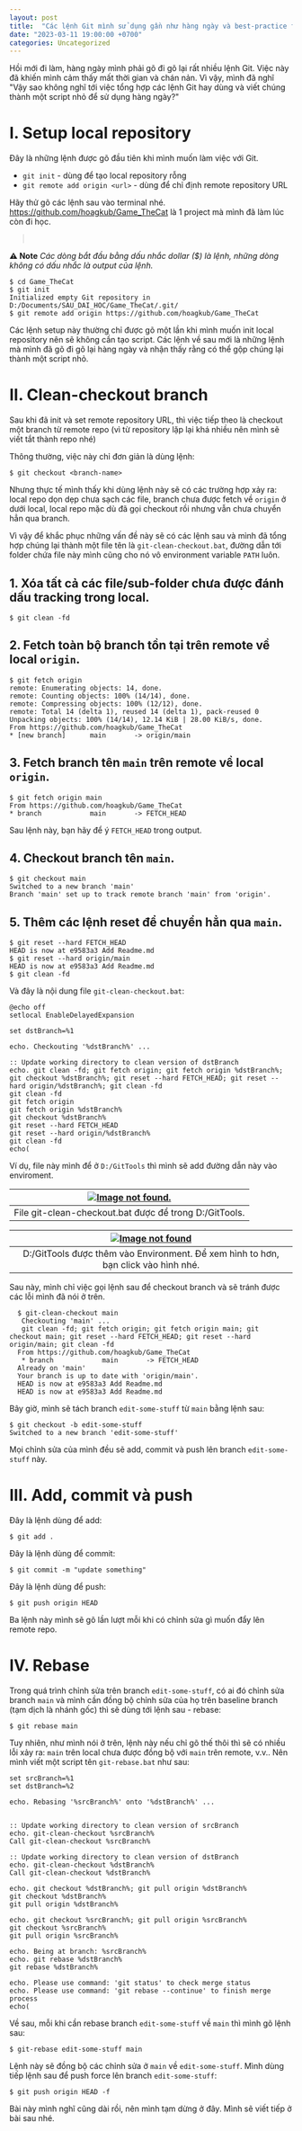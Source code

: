 ```yaml
---
layout: post
title:  "Các lệnh Git mình sử dụng gần như hàng ngày và best-practice flow cho từng use-case"
date: "2023-03-11 19:00:00 +0700"
categories: Uncategorized
---
```


Hồi mới đi làm, hàng ngày mình phải gõ đi gõ lại rất nhiều lệnh Git. Việc này đã khiến mình cảm thấy mất thời gian và chán nản. Vì vậy, mình đã nghĩ "Vậy sao không nghĩ tới việc tổng hợp các lệnh Git hay dùng và viết chúng thành một script nhỏ để sử dụng hàng ngày?"

# I. Setup local repository

Đây là những lệnh được gõ đầu tiên khi mình muốn làm việc với Git.
- `git init` - dùng để tạo local repository rỗng
- `git remote add origin <url>` - dùng để chỉ định remote repository URL

Hãy thử gõ các lệnh sau vào terminal nhé. <a href="https://github.com/hoagkub/Game_TheCat" title="https://github.com/hoagkub/Game_TheCat" target="_blank">https://github.com/hoagkub/Game_TheCat</a> là 1 project mà mình đã làm lúc còn đi học.

> <pre style="white-space: pre-wrap; word-break: keep-all;">
<b>⚠️ Note</b>
<i>Các dòng bắt đầu bằng dấu nhắc dollar ($) là lệnh, những dòng không có dấu nhắc là output của lệnh.</i>

    $ cd Game_TheCat
    $ git init
    Initialized empty Git repository in D:/Documents/SAU_DAI_HOC/Game_TheCat/.git/
    $ git remote add origin https://github.com/hoagkub/Game_TheCat

Các lệnh setup này thường chỉ được gõ một lần khi mình muốn init local repository nên sẽ không cần tạo script. Các lệnh về sau mới là những lệnh mà mình đã gõ đi gõ lại hàng ngày và nhận thấy rằng có thể gộp chúng lại thành một script nhỏ.

# II. Clean-checkout branch

Sau khi đã init và set remote repository URL, thì việc tiếp theo là checkout một branch từ remote repo (vì từ repository lặp lại khá nhiều nên mình sẽ viết tắt thành repo nhé)

Thông thường, việc này chỉ đơn giản là dùng lệnh:

    $ git checkout <branch-name>

Nhưng thực tế mình thấy khi dùng lệnh này sẽ có các trường hợp xảy ra: local repo dọn dẹp chưa sạch các file, branch chưa được fetch về `origin` ở dưới local, local repo mặc dù đã gọi checkout rồi nhưng vẫn chưa chuyển hẳn qua branch. 

Vì vậy để khắc phục những vấn đề này sẽ có các lệnh sau và mình đã tổng hợp chúng lại thành một file tên là `git-clean-checkout.bat`, đường dẫn tới folder chứa file này mình cũng cho nó vô environment variable `PATH` luôn.

## 1. Xóa tất cả các file/sub-folder chưa được đánh dấu tracking trong local.

    $ git clean -fd

## 2. Fetch toàn bộ branch tồn tại trên remote về local `origin`.

    $ git fetch origin
    remote: Enumerating objects: 14, done.
    remote: Counting objects: 100% (14/14), done.
    remote: Compressing objects: 100% (12/12), done.
    remote: Total 14 (delta 1), reused 14 (delta 1), pack-reused 0
    Unpacking objects: 100% (14/14), 12.14 KiB | 28.00 KiB/s, done.
    From https://github.com/hoagkub/Game_TheCat
    * [new branch]      main       -> origin/main

## 3. Fetch branch tên `main` trên remote về local `origin`.
   
    $ git fetch origin main
    From https://github.com/hoagkub/Game_TheCat
    * branch            main       -> FETCH_HEAD

Sau lệnh này, bạn hãy để ý `FETCH_HEAD` trong output.
## 4. Checkout branch tên `main`.
   
    $ git checkout main
    Switched to a new branch 'main'
    Branch 'main' set up to track remote branch 'main' from 'origin'.

## 5. Thêm các lệnh reset để chuyển hẳn qua `main`.

    $ git reset --hard FETCH_HEAD
    HEAD is now at e9583a3 Add Readme.md
    $ git reset --hard origin/main
    HEAD is now at e9583a3 Add Readme.md
    $ git clean -fd

Và đây là nội dung file `git-clean-checkout.bat`:

    @echo off
    setlocal EnableDelayedExpansion
    
    set dstBranch=%1
    
    echo. Checkouting '%dstBranch%' ...
    
    :: Update working directory to clean version of dstBranch
    echo. git clean -fd; git fetch origin; git fetch origin %dstBranch%; git checkout %dstBranch%; git reset --hard FETCH_HEAD; git reset --hard origin/%dstBranch%; git clean -fd
    git clean -fd
    git fetch origin
    git fetch origin %dstBranch%
    git checkout %dstBranch%
    git reset --hard FETCH_HEAD
    git reset --hard origin/%dstBranch%
    git clean -fd
    echo(

Ví dụ, file này mình để ở `D:/GitTools` thì mình sẽ add đường dẫn này vào enviroment.

| <a href="/assets/img/cac-lenh-git/GitTools.png" target="_blank">![Image not found.](/assets/img/cac-lenh-git/GitTools.png)</a> |
|:--:|
| File git-clean-checkout.bat được để trong D:/GitTools. |

| <a href="/assets/img/cac-lenh-git/AddGitTools.png" target="_blank">![Image not found](/assets/img/cac-lenh-git/AddGitTools.png)</a> |
|:--:|
| D:/GitTools được thêm vào Environment. Để xem hình to hơn, bạn click vào hình nhé.|

Sau này, mình chỉ việc gọi lệnh sau để checkout branch và sẽ tránh được các lỗi mình đã nói ở trên.

      $ git-clean-checkout main
       Checkouting 'main' ...
       git clean -fd; git fetch origin; git fetch origin main; git checkout main; git reset --hard FETCH_HEAD; git reset --hard origin/main; git clean -fd
      From https://github.com/hoagkub/Game_TheCat
       * branch            main       -> FETCH_HEAD
      Already on 'main'
      Your branch is up to date with 'origin/main'.
      HEAD is now at e9583a3 Add Readme.md
      HEAD is now at e9583a3 Add Readme.md

Bây giờ, mình sẽ tách branch `edit-some-stuff` từ `main` bằng lệnh sau:

    $ git checkout -b edit-some-stuff
    Switched to a new branch 'edit-some-stuff'

Mọi chỉnh sửa của mình đều sẽ add, commit và push lên branch `edit-some-stuff` này.

# III. Add, commit và push

Đây là lệnh dùng để add:

    $ git add .

Đây là lệnh dùng để commit:

    $ git commit -m "update something"

Đây là lệnh dùng để push:

    $ git push origin HEAD

Ba lệnh này mình sẽ gõ lần lượt mỗi khi có chỉnh sửa gì muốn đẩy lên remote repo.

# IV. Rebase

Trong quá trình chỉnh sửa trên branch `edit-some-stuff`, có ai đó chỉnh sửa branch `main` và mình cần đồng bộ chỉnh sửa của họ trên baseline branch (tạm dịch là nhánh gốc) thì sẽ dùng tới lệnh sau - rebase:

    $ git rebase main

Tuy nhiên, như mình nói ở trên, lệnh này nếu chỉ gõ thế thôi thì sẽ có nhiều lỗi xảy ra: `main` trên local chưa được đồng bộ với `main` trên remote, v.v.. Nên mình viết một script tên `git-rebase.bat` như sau:

    set srcBranch=%1
    set dstBranch=%2

    echo. Rebasing '%srcBranch%' onto '%dstBranch%' ...


    :: Update working directory to clean version of srcBranch
    echo. git-clean-checkout %srcBranch%
    Call git-clean-checkout %srcBranch%

    :: Update working directory to clean version of dstBranch
    echo. git-clean-checkout %dstBranch%
    Call git-clean-checkout %dstBranch%

    echo. git checkout %dstBranch%; git pull origin %dstBranch%
    git checkout %dstBranch%
    git pull origin %dstBranch%

    echo. git checkout %srcBranch%; git pull origin %srcBranch%
    git checkout %srcBranch%
    git pull origin %srcBranch%

    echo. Being at branch: %srcBranch%
    echo. git rebase %dstBranch%
    git rebase %dstBranch%

    echo. Please use command: 'git status' to check merge status
    echo. Please use command: 'git rebase --continue' to finish merge process
    echo(

Về sau, mỗi khi cần rebase branch `edit-some-stuff` về `main` thì mình gõ lệnh sau:

    $ git-rebase edit-some-stuff main

Lệnh này sẽ đồng bộ các chỉnh sửa ở `main` về `edit-some-stuff`. Mình dùng tiếp lệnh sau để push force lên branch `edit-some-stuff`:

    $ git push origin HEAD -f

Bài này mình nghĩ cũng dài rồi, nên mình tạm dừng ở đây. Mình sẽ viết tiếp ở bài sau nhé.